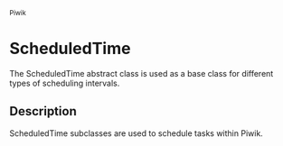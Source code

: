 <small>Piwik</small>

ScheduledTime
=============

The ScheduledTime abstract class is used as a base class for different types of scheduling intervals.

Description
-----------

ScheduledTime subclasses are used to schedule tasks within Piwik.
